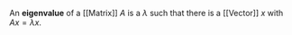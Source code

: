 An **eigenvalue** of a [[Matrix]] $A$ is a $\lambda$ such that there is a [[Vector]] $x$ with $Ax=\lambda x$.